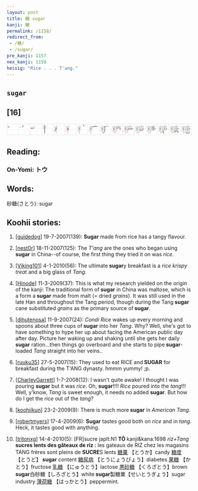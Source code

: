 ```yaml
---
layout: post
title: 糖 sugar
kanji: 糖
permalink: /1158/
redirect_from:
 - /糖/
 - /sugar/
pre_kanji: 1157
nex_kanji: 1159
heisig: "Rice . . . T'ang."
---
```


## `sugar`

## [16]

<div class="stroke"><img src="../images/E7B396.png" /></div>

## Reading:

### On-Yomi: トウ

## Words:

砂糖(さとう): sugar

## Koohii stories:

1) [<a href="http://kanji.koohii.com/profile/guidedog">guidedog</a>] 19-7-2007(139): <strong>Sugar</strong> made from rice has a tangy flavour. 

2) [<a href="http://kanji.koohii.com/profile/nest0r">nest0r</a>] 18-11-2007(125): The <em>T&#039;ang</em> are the ones who began using<strong> sugar</strong> in China--of course, the first thing they tried it on was <em>rice</em>. 

3) [<a href="http://kanji.koohii.com/profile/Viking101">Viking101</a>] 4-1-2010(56): The ultimate<strong> sugar</strong>y breakfast is a <em>rice krispy treat</em> and a big glass of <em>Tang</em>. 

4) [<a href="http://kanji.koohii.com/profile/Hinode">Hinode</a>] 11-3-2009(37): This is what my research yielded on the origin of the kanji: The traditional form of<strong> sugar</strong> in China was maltose, which is a form a<strong> sugar</strong> made from malt (= dried <em>grains</em>). It was still used in the late Han and throughout the Tang period, though during the Tang<strong> sugar</strong> cane substituted <em>grains</em> as the primary source of<strong> sugar</strong>. 

5) [<a href="http://kanji.koohii.com/profile/dihutenosa">dihutenosa</a>] 11-9-2007(24): <em>Condi Rice</em> wakes up every morning and spoons about three cups of<strong> sugar</strong> into her <em>Tang</em>. Why? Well, she&#039;s got to have something to hype her up about facing the American public day after day. Picture her waking up and shaking until she gets her daily<strong> sugar</strong> ration...then things go overboard and she starts to pipe<strong> sugar</strong>-loaded <em>Tang</em> straight into her veins.. 

6) [<a href="http://kanji.koohii.com/profile/ruuku35">ruuku35</a>] 27-5-2007(15): They used to eat RICE and<strong> SUGAR</strong> for breakfast during the T&#039;ANG dynasty. hmmm yummy! ;p. 

7) [<a href="http://kanji.koohii.com/profile/CharleyGarrett">CharleyGarrett</a>] 1-7-2008(12): I wasn&#039;t quite awake! I thought I was pouring <strong>sugar</strong> but it was <em>rice</em>. Oh, <strong>sugar</strong>!!!! <em>Rice</em> poured into the <em>tang</em>!!! Well, y&#039;know, <em>Tang</em> is sweet enough, it needs no added <strong>sugar</strong>. But how do I get the <em>rice</em> out of the <em>tang</em>? 

8) [<a href="http://kanji.koohii.com/profile/koohiikun">koohiikun</a>] 23-2-2009(9): There is much more<strong> sugar</strong> in <em>American Tang</em>. 

9) [<a href="http://kanji.koohii.com/profile/robertmyers">robertmyers</a>] 17-4-2009(6): <strong>Sugar</strong> tastes good both on <em>rice</em> and in <em>tang</em>. Heck, it tastes good with anything. 

10) [<a href="http://kanji.koohii.com/profile/tritonxg">tritonxg</a>] 14-4-2010(5): [FR]sucre japlt:N1 <strong>TÔ </strong>kanji&amp;kana:1698 <em>riz+Tang</em> <strong>sucres lents des gâteaux de riz :</strong> les gateaux de RIZ chez les magasins TANG frères sont pleins de <strong>SUCRE</strong>S lents  <a href="http://jisho.org/kanji/details/糖菓">糖菓</a>  【とうか】candy  <a href="http://jisho.org/kanji/details/糖度">糖度</a>  【とうど】<strong> sugar</strong> content  <a href="http://jisho.org/kanji/details/糖尿病">糖尿病</a>  【とうにょうびょう】diabetes  <a href="http://jisho.org/kanji/details/果糖">果糖</a>  【かとう】fructose  <a href="http://jisho.org/kanji/details/乳糖">乳糖</a>  【にゅうとう】lactose  <a href="http://jisho.org/kanji/details/黒砂糖">黒砂糖</a>  【くろざとう】brown<strong> sugar</strong>白砂糖【しろざとう】white<strong> sugar</strong>製糖業【せいとうぎょう】sugar industry  <a href="http://jisho.org/kanji/details/薄荷糖">薄荷糖</a>  【はっかとう】peppermint. 
